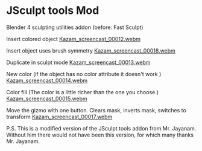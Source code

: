 # JSculpt tools Mod
Blender 4 sculpting utilities addon (before: Fast Sculpt)

Insert colored object
[Kazam_screencast_00012.webm](https://github.com/NimeNayota/jsculpt-tools/assets/118754270/6df17d6d-f65a-466c-b82e-9ddaa0afcf64)

Insert object uses brush symmetry 
[Kazam_screencast_00018.webm](https://github.com/NimeNayota/jsculpt-tools/assets/118754270/3b8870e2-5c69-4951-9f15-b9b679506d8b)

Duplicate in sculpt mode 
[Kazam_screencast_00013.webm](https://github.com/NimeNayota/jsculpt-tools/assets/118754270/79595417-5170-43fe-9905-a1a0daf8810e)

New color (if the object has no color attribute it doesn't work )
[Kazam_screencast_00014.webm](https://github.com/NimeNayota/jsculpt-tools/assets/118754270/7bd8c144-651a-479b-be31-5f3f6eeac16e)

Color fill (The color is a little richer than the one you choose.)
[Kazam_screencast_00015.webm](https://github.com/NimeNayota/jsculpt-tools/assets/118754270/a1e814cc-1965-4abc-a2f9-ac935b6e5625)

Move the gizmo with one button. Clears mask, inverts mask, switches to transform
[Kazam_screencast_00017.webm](https://github.com/NimeNayota/jsculpt-tools/assets/118754270/f929062c-1cbd-4ce4-88b0-7fc537ae220b)



P.S. This is a modified version of the JSculpt tools addon from Mr. Jayanam. Without him there would not have been this version, for which many thanks Mr. Jayanam.
